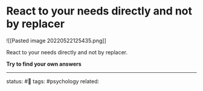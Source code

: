 # React to your needs directly and not by replacer
![[Pasted image 20220522125435.png]]

React to your needs directly and not by replacer.

**Try to find your own answers**

---
status: #🌱
tags: #psychology 
related: 